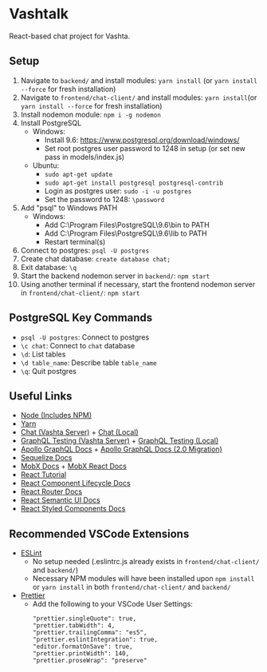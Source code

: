 # Vashtalk

React-based chat project for Vashta.

## Setup

1.  Navigate to `backend/` and install modules: `yarn install` (or `yarn install --force` for fresh installation)
1.  Navigate to `frontend/chat-client/` and install modules: `yarn install`(or `yarn install --force` for fresh installation)
1.  Install nodemon module: `npm i -g nodemon`
1.  Install PostgreSQL
    -   Windows:
        -   Install 9.6: https://www.postgresql.org/download/windows/
        -   Set root postgres user password to 1248 in setup (or set new pass in models/index.js)
    -   Ubuntu:
        -   `sudo apt-get update`
        -   `sudo apt-get install postgresql postgresql-contrib`
        -   Login as postgres user: `sudo -i -u postgres`
        -   Set the password to 1248: `\password`
1.  Add "psql" to Windows PATH
    -   Windows:
        -   Add C:\Program Files\PostgreSQL\9.6\bin to PATH
        -   Add C:\Program Files\PostgreSQL\9.6\lib to PATH
        -   Restart terminal(s)
1.  Connect to postgres: `psql -U postgres`
1.  Create chat database: `create database chat;`
1.  Exit database: `\q`
1.  Start the backend nodemon server in `backend/`: `npm start`
1.  Using another terminal if necessary, start the frontend nodemon server in `frontend/chat-client/`: `npm start`

## PostgreSQL Key Commands

-   `psql -U postgres`: Connect to postgres
-   `\c chat`: Connect to `chat` database
-   `\d`: List tables
-   `\d table_name`: Describe table `table_name`
-   `\q`: Quit postgres

## Useful Links

-   [Node (Includes NPM)](https://nodejs.org/en/)
-   [Yarn](https://yarnpkg.com/lang/en/docs/install/)
-   [Chat (Vashta Server)](https://chat.vashta.io/view-chat) + [Chat (Local)](http://localhost:3000/view-chat)
-   [GraphQL Testing (Vashta Server)](https://chat.vashta.io/graphiql) + [GraphQL Testing (Local)](http://localhost:8080/graphiql)
-   [Apollo GraphQL Docs](https://www.apollographql.com/docs/react/essentials/get-started.html) + [Apollo GraphQL Docs (2.0 Migration)](https://www.apollographql.com/docs/react/recipes/2.0-migration.html)
-   [Sequelize Docs](http://docs.sequelizejs.com/manual/installation/getting-started.html)
-   [MobX Docs](https://github.com/mobxjs/mobx) + [MobX React Docs](https://github.com/mobxjs/mobx-react)
-   [React Tutorial](https://reactjs.org/tutorial/tutorial.html)
-   [React Component Lifecycle Docs](https://reactjs.org/docs/react-component.html)
-   [React Router Docs](https://reacttraining.com/react-router/web/example/auth-workflow)
-   [React Semantic UI Docs](https://react.semantic-ui.com/elements/button)
-   [React Styled Components Docs](https://www.styled-components.com/docs/basics)

## Recommended VSCode Extensions

-   [ESLint](https://marketplace.visualstudio.com/items?itemName=dbaeumer.vscode-eslint)
    -   No setup needed (.eslintrc.js already exists in `frontend/chat-client/` and `backend/`)
    -   Necessary NPM modules will have been installed upon `npm install` or `yarn install` in both `frontend/chat-client/` and `backend/`
-   [Prettier](https://marketplace.visualstudio.com/items?itemName=esbenp.prettier-vscode)
    -   Add the following to your VSCode User Settings:
        ```
        "prettier.singleQuote": true,
        "prettier.tabWidth": 4,
        "prettier.trailingComma": "es5",
        "prettier.eslintIntegration": true,
        "editor.formatOnSave": true,
        "prettier.printWidth": 140,
        "prettier.proseWrap": "preserve"
        ```
